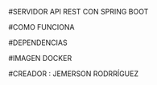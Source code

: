 #SERVIDOR API REST CON SPRING BOOT

#COMO FUNCIONA

#DEPENDENCIAS

#IMAGEN DOCKER

#CREADOR : JEMERSON RODRRÍGUEZ 